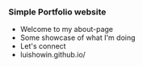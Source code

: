 ### Simple Portfolio website
- Welcome to my about-page
- Some showcase of what I'm doing
- Let's connect
- luishowin.github.io/